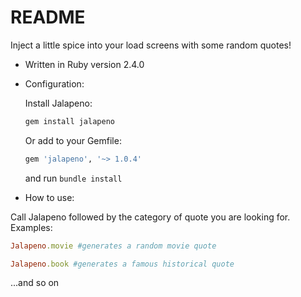 # README

Inject a little spice into your load screens with some random quotes!

* Written in Ruby version 2.4.0


* Configuration:

	Install Jalapeno:

	```ruby
	gem install jalapeno
	```

	Or add to your Gemfile:

	```ruby
	gem 'jalapeno', '~> 1.0.4'
	```
	and run `bundle install`

* How to use:

Call Jalapeno followed by the category of quote you are looking for. Examples:

  ```ruby
  Jalapeno.movie #generates a random movie quote
  ```

  ```ruby
  Jalapeno.book #generates a famous historical quote
  ```

  ...and so on
